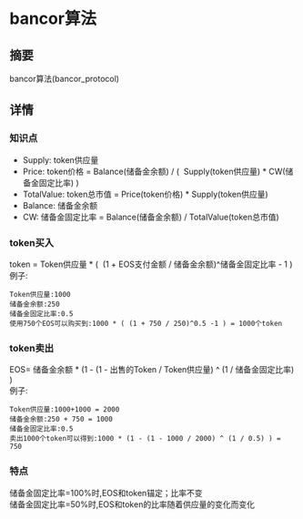 # bancor算法



## 摘要

bancor算法(bancor_protocol)



## 详情
### 知识点
* Supply: token供应量
* Price: token价格 = Balance(储备金余额) / (  Supply(token供应量) * CW(储备金固定比率) )
* TotalValue: token总市值 = Price(token价格) * Supply(token供应量)
* Balance: 储备金余额
* CW: 储备金固定比率 = Balance(储备金余额) / TotalValue(token总市值)
  
### token买入
token = Token供应量 * (  (1 + EOS支付金额 / 储备金余额)^储备金固定比率 - 1 )  
例子:  
```
Token供应量:1000
储备金余额:250
储备金固定比率:0.5
使用750个EOS可以购买到:1000 * ( (1 + 750 / 250)^0.5 -1 ) = 1000个token
```
### token卖出
EOS= 储备金余额 * (1 - (1 - 出售的Token / Token供应量) ^ (1 / 储备金固定比率) )  
例子:  
```
Token供应量:1000+1000 = 2000
储备金余额:250 + 750 = 1000
储备金固定比率:0.5
卖出1000个token可以得到:1000 * (1 - (1 - 1000 / 2000) ^ (1 / 0.5) ) = 750
```
### 特点
储备金固定比率=100%时,EOS和token锚定；比率不变  
储备金固定比率=50%时,EOS和token的比率随着供应量的变化而变化  
